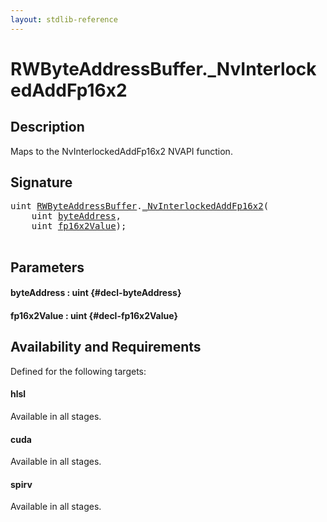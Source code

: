 ```yaml
---
layout: stdlib-reference
---
```


# RWByteAddressBuffer\.\_NvInterlockedAddFp16x2

## Description



Maps to the <span class='code'>NvInterlockedAddFp16x2</span> NVAPI function.


## Signature 

<pre>
<span class="code_keyword">uint</span> <a href="/stdlib-reference/types/rwbyteaddressbuffer-0126d/index" class="code_type">RWByteAddressBuffer</a>.<a href="/stdlib-reference/types/rwbyteaddressbuffer-0126d/0nvinterlockedaddfp16x2-013eh">_NvInterlockedAddFp16x2</a>(
    <span class="code_keyword">uint</span> <a href="/stdlib-reference/types/rwbyteaddressbuffer-0126d/0nvinterlockedaddfp16x2-013eh#decl-byteAddress" class="code_param">byteAddress</a>,
    <span class="code_keyword">uint</span> <a href="/stdlib-reference/types/rwbyteaddressbuffer-0126d/0nvinterlockedaddfp16x2-013eh#decl-fp16x2Value" class="code_param">fp16x2Value</a>);

</pre>

## Parameters

#### byteAddress  : uint {#decl-byteAddress}
#### fp16x2Value  : uint {#decl-fp16x2Value}

## Availability and Requirements

Defined for the following targets:

#### hlsl
Available in all stages.

#### cuda
Available in all stages.

#### spirv
Available in all stages.



